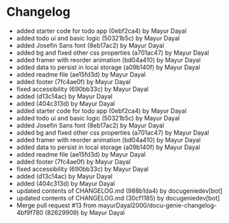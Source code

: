 # Changelog

- added starter code for todo app (0ebf2ca4) by Mayur Dayal
- added todo ui and basic logic (50321b5c) by Mayur Dayal
- added Josefin Sans font (8eb17ac2) by Mayur Dayal
- added bg and fixed other css properties (a701ac47) by Mayur Dayal
- added framer with reorder animation (bd04a410) by Mayur Dayal
- added data to persist in local storage (a09b140f) by Mayur Dayal
- added readme file (ae15fd3d) by Mayur Dayal
- added footer (7fc4ae0f) by Mayur Dayal
- fixed accessibility (690bb33c) by Mayur Dayal
- added (d13c14ac) by Mayur Dayal
- added (404c313d) by Mayur Dayal
- added starter code for todo app (0ebf2ca4) by Mayur Dayal
- added todo ui and basic logic (50321b5c) by Mayur Dayal
- added Josefin Sans font (8eb17ac2) by Mayur Dayal
- added bg and fixed other css properties (a701ac47) by Mayur Dayal
- added framer with reorder animation (bd04a410) by Mayur Dayal
- added data to persist in local storage (a09b140f) by Mayur Dayal
- added readme file (ae15fd3d) by Mayur Dayal
- added footer (7fc4ae0f) by Mayur Dayal
- fixed accessibility (690bb33c) by Mayur Dayal
- added (d13c14ac) by Mayur Dayal
- added (404c313d) by Mayur Dayal
- updated contents of CHANGELOG.md (988b1da4) by docugeniedev[bot]
- updated contents of CHANGELOG.md (30cf1185) by docugeniedev[bot]
- Merge pull request #13 from mayurDayal2000/docu-genie-changelog-4bf9f780 (82629909) by Mayur Dayal
